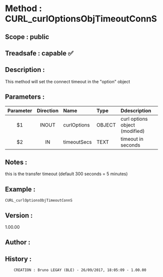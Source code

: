 ﻿# **Method :** CURL_curlOptionsObjTimeoutConnS## **Scope :** public## **Treadsafe :** capable ✅ ## **Description :** This method will set the connect timeout in the "option" object## **Parameters :** | Parameter | Direction | Name | Type | Ddescription | |:----:|:----:|:----|:----|:----| | $1 | INOUT | curlOptions | OBJECT | curl options object (modified) | | $2 | IN | timeoutSecs | TEXT | timeout in seconds | ## **Notes :** this is the transfer timeout (default 300 seconds = 5 minutes)## **Example :** ```CURL_curlOptionsObjTimeoutConnS```## **Version :** 1.00.00## **Author :** ## **History :**          CREATION : Bruno LEGAY (BLE) - 26/09/2017, 18:05:09 - 1.00.00